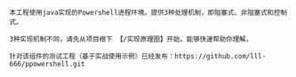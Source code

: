 
    本工程使用java实现的Powershell进程环境。提供3种处理机制，即阻塞式、非阻塞式和控制式。
    
    3种实现机制不同，请先从项目根下 【/实现原理图】开始，能够快速帮助你理解。
    
    针对该组件的测试工程（基于实战使用示例）已经发布：https://github.com/lll-666/ppowershell.git
